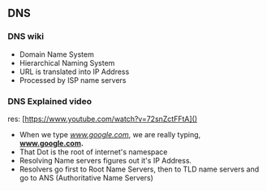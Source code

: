 ## DNS

### DNS wiki

- Domain Name System
- Hierarchical Naming System
- URL is translated into IP Address
- Processed by ISP name servers

### DNS Explained video

res: [https://www.youtube.com/watch?v=72snZctFFtA]()

- When we type _www.google.com_, we are really typing, **www.google.com.**
- That Dot is the root of internet's namespace
- Resolving Name servers figures out it's IP Address.
- Resolvers go first to Root Name Servers, then to TLD name servers and go to ANS (Authoritative Name Servers)
